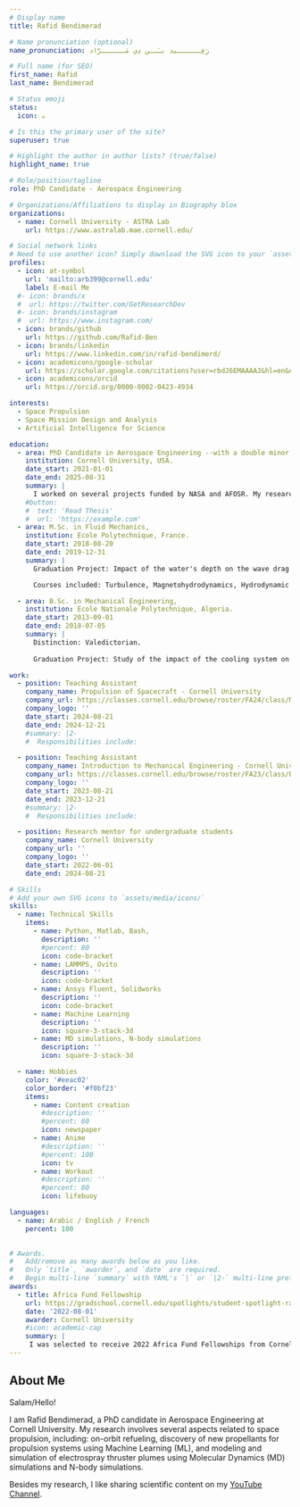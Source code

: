 ```yaml
---
# Display name
title: Rafid Bendimerad

# Name pronunciation (optional)
name_pronunciation: رَفِــــــيد بـَــن دِي مَــــــرَّاد

# Full name (for SEO)
first_name: Rafid
last_name: Bendimerad

# Status emoji
status:
  icon: ☕️

# Is this the primary user of the site?
superuser: true

# Highlight the author in author lists? (true/false)
highlight_name: true

# Role/position/tagline
role: PhD Candidate - Aerospace Engineering

# Organizations/Affiliations to display in Biography blox
organizations:
  - name: Cornell University - ASTRA Lab
    url: https://www.astralab.mae.cornell.edu/

# Social network links
# Need to use another icon? Simply download the SVG icon to your `assets/media/icons/` folder.
profiles:
  - icon: at-symbol
    url: 'mailto:arb399@cornell.edu'
    label: E-mail Me
  #- icon: brands/x
  #  url: https://twitter.com/GetResearchDev
  #- icon: brands/instagram
  #  url: https://www.instagram.com/
  - icon: brands/github
    url: https://github.com/Rafid-Ben
  - icon: brands/linkedin
    url: https://www.linkedin.com/in/rafid-bendimerd/
  - icon: academicons/google-scholar
    url: https://scholar.google.com/citations?user=rbdJ6EMAAAAJ&hl=en&oi=ao
  - icon: academicons/orcid
    url: https://orcid.org/0000-0002-0423-4934

interests:
  - Space Propulsion
  - Space Mission Design and Analysis
  - Artificial Intelligence for Science 

education:
  - area: PhD Candidate in Aerospace Engineering --with a double minor in Astronomy and Computer Science--,
    institution: Cornell University, USA.
    date_start: 2021-01-01
    date_end: 2025-08-31
    summary: |
      I worked on several projects funded by NASA and AFOSR. My research invlolves on-orbit refueling, discovery of new propellants for propulsion systems using Machine Learning (ML), and modeling and simulation of electrospray thruster plumes using Molecular Dynamics (MD) simulations and N-body simulations. 
    #button:
    #  text: 'Read Thesis'
    #  url: 'https://example.com'
  - area: M.Sc. in Fluid Mechanics,
    institution: Ecole Polytechnique, France.
    date_start: 2018-08-20
    date_end: 2019-12-31
    summary: |
      Graduation Project: Impact of the water's depth on the wave drag for symmetric and non-symmetric bodies -- Application to rowing, canoe and kayak boats --.

      Courses included: Turbulence, Magnetohydrodynamics, Hydrodynamic Instabilities, CFD, etc.

  - area: B.Sc. in Mechanical Engineering,
    institution: Ecole Nationale Polytechnique, Algeria.
    date_start: 2013-09-01
    date_end: 2018-07-05
    summary: |
      Distinction: Valedictorian.
      
      Graduation Project: Study of the impact of the cooling system on the performance of a combined-cycle power plant: Comparison study between water cooling and air cooling.

work:
  - position: Teaching Assistant
    company_name: Propulsion of Spacecraft - Cornell University
    company_url: https://classes.cornell.edu/browse/roster/FA24/class/MAE/5540
    company_logo: ''
    date_start: 2024-08-21
    date_end: 2024-12-21
    #summary: |2-
    #  Responsibilities include:

  - position: Teaching Assistant
    company_name: Introduction to Mechanical Engineering - Cornell University
    company_url: https://classes.cornell.edu/browse/roster/FA23/class/ENGRI/1170
    company_logo: ''
    date_start: 2023-08-21
    date_end: 2023-12-21
    #summary: |2-
    #  Responsibilities include:

  - position: Research mentor for undergraduate students
    company_name: Cornell University
    company_url: ''
    company_logo: ''
    date_start: 2022-06-01
    date_end: 2024-08-21

# Skills
# Add your own SVG icons to `assets/media/icons/`
skills:
  - name: Technical Skills
    items:
      - name: Python, Matlab, Bash,
        description: ''
        #percent: 80
        icon: code-bracket
      - name: LAMMPS, Ovito
        description: ''
        icon: code-bracket
      - name: Ansys Fluent, Solidworks
        description: ''
        icon: code-bracket
      - name: Machine Learning
        description: ''
        icon: square-3-stack-3d
      - name: MD simulations, N-body simulations
        description: ''
        icon: square-3-stack-3d

  - name: Hobbies
    color: '#eeac02'
    color_border: '#f0bf23'
    items:
      - name: Content creation
        #description: ''
        #percent: 60
        icon: newspaper
      - name: Anime
        #description: ''
        #percent: 100
        icon: tv
      - name: Workout
        #description: ''
        #percent: 80
        icon: lifebuoy

languages:
  - name: Arabic / English / French
    percent: 100
  

# Awards.
#   Add/remove as many awards below as you like.
#   Only `title`, `awarder`, and `date` are required.
#   Begin multi-line `summary` with YAML's `|` or `|2-` multi-line prefix and indent 2 spaces below.
awards:
  - title: Africa Fund Fellowship
    url: https://gradschool.cornell.edu/spotlights/student-spotlight-rafid-bendimerad/
    date: '2022-08-01'
    awarder: Cornell University 
    #icon: academic-cap
    summary: |
     I was selected to receive 2022 Africa Fund Fellowships from Cornell University.
---
```


## About Me

Salam/Hello!

I am Rafid Bendimerad, a PhD candidate in Aerospace Engineering at Cornell University. My research involves several aspects related to space propulsion, including: on-orbit refueling, discovery of new propellants for propulsion systems using Machine Learning (ML), and modeling and simulation of electrospray thruster plumes using Molecular Dynamics (MD) simulations and N-body simulations. 

Besides my research, I like sharing scientific content on my [YouTube Channel](https://www.youtube.com/@rafidbendimerad).
